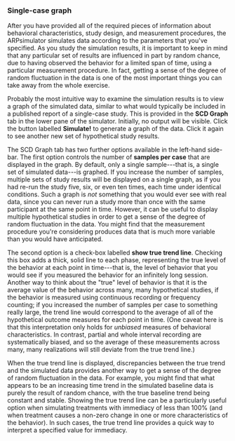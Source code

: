### Single-case graph

After you have provided all of the required pieces of information about behavioral characteristics, study design, and measurement procedures, the ARPsimulator simulates data according to the parameters that you've specified. As you study the simulation results, it is important to keep in mind that any particular set of results are influenced in part by random chance, due to having observed the behavior for a limited span of time, using a particular measurement procedure. In fact, getting a sense of the degree of random fluctuation in the data is one of the most important things you can take away from the whole exercise. 

Probably the most intuitive way to examine the simulation results is to view a graph of the simulated data, similar to what would typically be included in a published report of a single-case study. This is provided in the __SCD Graph__ tab in the lower pane of the simulator. Initially, no output will be visible. Click the button labelled __Simulate!__ to generate a graph of the data. Click it again to see another new set of hypothetical study results.  

The SCD Graph tab has two further options available in the left-hand side-bar. The first option controls the number of __samples per case__ that are displayed in the graph. By default, only a single sample---that is, a single set of simulated data---is graphed. If you increase the number of samples, multiple sets of study results will be displayed on a single graph, as if you had re-run the study five, six, or even ten times, each time under identical conditions. Such a graph is _not_ something that you would ever see with real data, since you can never run a study more than once with the same participant at the same point in time. However, it can be useful to display multiple hypothetical studies in order to get a sense of the degree of random fluctuation in the data. You might find that the measurement procedure you're considering produces data that is much more variable than you would have anticipated. 

The second option is a check-box labelled __show true trend line__. Checking this box adds a thick, solid line to each phase, representing the true level of the behavior at each point in time---that is, the level of behavior that you would see if you measured the behavior for an infinitely long session. Another way to think about the "true" level of behavior is that it is the average value of the behavior across many, many hypothetical studies, if the behavior is measured using continuous recording or frequency counting; if you increased the number of samples per case to something really large, the trend line would correspond to the average of all of the hypothetical outcome measures for each point in time. (One caveat here is that this interpretation only holds for _unbiased_ measures of behavioral characteristics. In contrast, partial and whole interval recording are systematically biased, and so the average of these measurements across many, many realizations will still deviate from the true trend line.) 

When the true trend line is displayed, discrepancies between the true trend and the simulated data provides another way to get a sense of the degree of random fluctuation in the data. For example, you might find that what appears to be an increasing time trend in the simulated baseline data is purely the result of random chance, with the true baseline trend being constant and stable. Showing the true trend line can be a particularly useful option when simulating treatments with immediacy of less than 100% (and when treatment causes a non-zero change in one or more characteristics of the behavior). In such cases, the true trend line provides a quick way to interpret a specified value for immediacy. 
